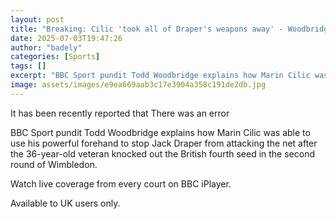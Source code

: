```yaml
---
layout: post
title: "Breaking: Cilic 'took all of Draper's weapons away' - Woodbridge analysis"
date: 2025-07-03T19:47:26
author: "badely"
categories: [Sports]
tags: []
excerpt: "BBC Sport pundit Todd Woodbridge explains how Marin Cilic was able to use his powerful forehand to stop Jack Draper from attacking the net after the 3"
image: assets/images/e9ea669aab3c17e3904a358c191de2db.jpg
---
```


It has been recently reported that There was an error

BBC Sport pundit Todd Woodbridge explains how Marin Cilic was able to use his powerful forehand to stop Jack Draper from attacking the net after the 36-year-old veteran knocked out the British fourth seed in the second round of Wimbledon.

Watch live coverage from every court on BBC iPlayer.

Available to UK users only.

